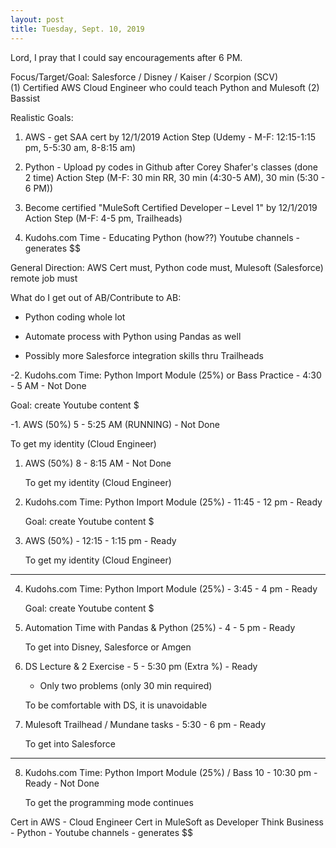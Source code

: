 ```yaml
---
layout: post
title: Tuesday, Sept. 10, 2019
---
```


Lord, I pray that I could say encouragements after 6 PM.
  

Focus/Target/Goal:  Salesforce / Disney / Kaiser / Scorpion (SCV)     
(1) Certified AWS Cloud Engineer who could teach Python and Mulesoft (2) Bassist

Realistic Goals: 
1) AWS - get SAA cert by 12/1/2019
   Action Step (Udemy - M-F: 12:15-1:15 pm, 5-5:30 am, 8-8:15 am)

2) Python - Upload py codes in Github after Corey Shafer's classes (done 2 time)
   Action Step (M-F: 30 min RR, 30 min (4:30-5 AM), 30 min (5:30 - 6 PM))

3) Become certified "MuleSoft Certified Developer – Level 1" by 12/1/2019
   Action Step (M-F: 4-5 pm, Trailheads)

4) Kudohs.com Time - Educating Python (how??)
   Youtube channels - generates $$


General Direction: AWS Cert must, Python code must, Mulesoft (Salesforce) remote job must

What do I get out of AB/Contribute to AB:

- Python coding whole lot

- Automate process with Python using Pandas as well

- Possibly more Salesforce integration skills thru Trailheads

 
 
-2. Kudohs.com Time: Python Import Module (25%) or Bass Practice - 4:30 - 5 AM - Not Done 

   Goal: create Youtube content $



-1. AWS (50%) 5 - 5:25 AM (RUNNING) - Not Done  
   
   To get my identity (Cloud Engineer)



1. AWS (50%) 8 - 8:15 AM - Not Done 
   
   To get my identity (Cloud Engineer)




2. Kudohs.com Time: Python Import Module (25%) - 11:45 - 12 pm - Ready   
   
   Goal: create Youtube content $



3. AWS (50%) - 12:15 - 1:15 pm - Ready 
   
   To get my identity (Cloud Engineer)


-------------------------------------------


4. Kudohs.com Time: Python Import Module (25%) - 3:45 - 4 pm - Ready
   
   Goal: create Youtube content $



5. Automation Time with Pandas & Python (25%) - 4 - 5 pm - Ready
   
   To get into Disney, Salesforce or Amgen



6. DS Lecture & 2 Exercise - 5 - 5:30 pm (Extra %) - Ready
   
   - Only two problems (only 30 min required)
   
   To be comfortable with DS, it is unavoidable



7. Mulesoft Trailhead / Mundane tasks - 5:30 - 6 pm - Ready
   
   To get into Salesforce 



--------------------------------------------



8. Kudohs.com Time: Python Import Module (25%) / Bass 10 - 10:30 pm - Ready  - Not Done
   
   To get the programming mode continues

Cert in AWS - Cloud Engineer
Cert in MuleSoft as Developer
Think Business - Python - Youtube channels - generates $$
